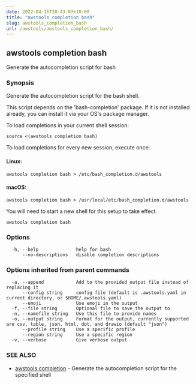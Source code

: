 ```yaml
---
date: 2022-04-16T20:43:03+10:00
title: "awstools completion bash"
slug: awstools_completion_bash
url: /awstools/awstools_completion_bash/
---
```

## awstools completion bash

Generate the autocompletion script for bash

### Synopsis

Generate the autocompletion script for the bash shell.

This script depends on the 'bash-completion' package.
If it is not installed already, you can install it via your OS's package manager.

To load completions in your current shell session:

	source <(awstools completion bash)

To load completions for every new session, execute once:

#### Linux:

	awstools completion bash > /etc/bash_completion.d/awstools

#### macOS:

	awstools completion bash > /usr/local/etc/bash_completion.d/awstools

You will need to start a new shell for this setup to take effect.


```
awstools completion bash
```

### Options

```
  -h, --help              help for bash
      --no-descriptions   disable completion descriptions
```

### Options inherited from parent commands

```
  -a, --append            Add to the provided output file instead of replacing it
      --config string     config file (default is .awstools.yaml in current directory, or $HOME/.awstools.yaml)
      --emoji             Use emoji in the output
  -f, --file string       Optional file to save the output to
  -n, --namefile string   Use this file to provide names
  -o, --output string     Format for the output, currently supported are csv, table, json, html, dot, and drawio (default "json")
      --profile string    Use a specific profile
      --region string     Use a specific region
  -v, --verbose           Give verbose output
```

### SEE ALSO

* [awstools completion](#awstools-completion)	 - Generate the autocompletion script for the specified shell

